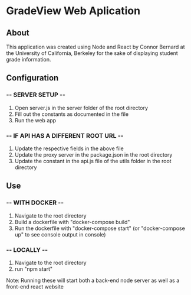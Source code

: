 # GradeView Web Aplication

## About
This application was created using Node and React by Connor Bernard at the University of California, Berkeley for the sake of displaying student grade information.

## Configuration
### -- SERVER SETUP --
1. Open server.js in the server folder of the root directory
2. Fill out the constants as documented in the file
3. Run the web app

### -- IF API HAS A DIFFERENT ROOT URL -- 
1. Update the respective fields in the above file
2. Update the proxy server in the package.json in the root directory
3. Update the constant in the api.js file of the utils folder in the root directory

## Use
### -- WITH DOCKER --
1. Navigate to the root directory
2. Build a dockerfile with "docker-compose build"
3. Run the dockerfile with "docker-compose start" (or "docker-compose up" to see console output in console)

### -- LOCALLY --
1. Navigate to the root directory
2. run "npm start"

Note: Running these will start both a back-end node server as well as a front-end react website